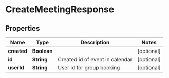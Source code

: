 

# CreateMeetingResponse


## Properties

| Name | Type | Description | Notes |
|------------ | ------------- | ------------- | -------------|
|**created** | **Boolean** |  |  [optional] |
|**id** | **String** | Created id of event in calendar |  [optional] |
|**userId** | **String** | User id for group booking |  [optional] |




